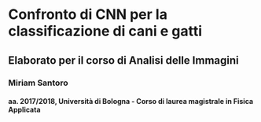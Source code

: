 # Confronto di CNN per la classificazione di cani e gatti
## Elaborato per il corso di Analisi delle Immagini
### Miriam Santoro
#### aa. 2017/2018, Università di Bologna - Corso di laurea magistrale in Fisica Applicata
